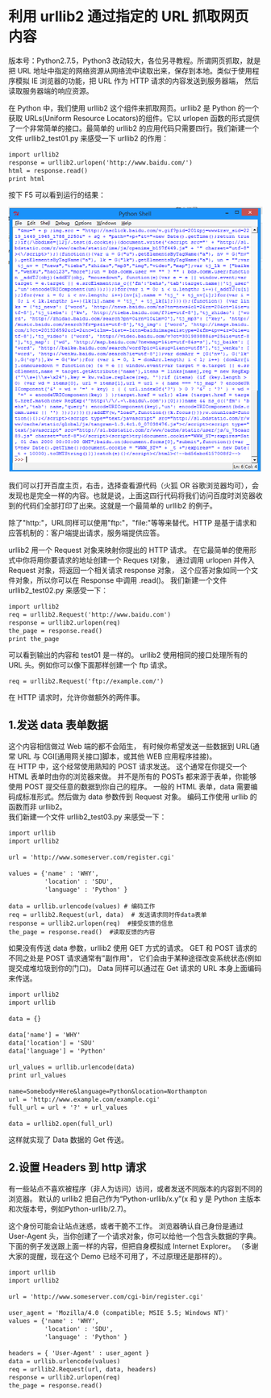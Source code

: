 # 利用 urllib2 通过指定的 URL 抓取网页内容

版本号：Python2.7.5，Python3 改动较大，各位另寻教程。所谓网页抓取，就是把 URL 地址中指定的网络资源从网络流中读取出来，保存到本地。类似于使用程序模拟 IE 浏览器的功能，把 URL 作为 HTTP 请求的内容发送到服务器端， 然后读取服务器端的响应资源。

在 Python 中，我们使用 urllib2 这个组件来抓取网页。urllib2 是 Python 的一个获取 URLs(Uniform Resource Locators)的组件。它以 urlopen 函数的形式提供了一个非常简单的接口。最简单的 urllib2 的应用代码只需要四行。我们新建一个文件 urllib2_test01.py 来感受一下 urllib2 的作用：

```
import urllib2  
response = urllib2.urlopen('http://www.baidu.com/')  
html = response.read()  
print html  
```

按下 F5 可以看到运行的结果：

![](images/1.png)

我们可以打开百度主页，右击，选择查看源代码（火狐 OR 谷歌浏览器均可），会发现也是完全一样的内容。也就是说，上面这四行代码将我们访问百度时浏览器收到的代码们全部打印了出来。这就是一个最简单的 urllib2 的例子。

除了"http:"，URL同样可以使用"ftp:"，"file:"等等来替代。HTTP 是基于请求和应答机制的：客户端提出请求，服务端提供应答。

urllib2 用一个 Request 对象来映射你提出的 HTTP 请求。
在它最简单的使用形式中你将用你要请求的地址创建一个 Reques t对象，
通过调用 urlopen 并传入 Request 对象，将返回一个相关请求 response 对象，
这个应答对象如同一个文件对象，所以你可以在 Response 中调用 .read()。
我们新建一个文件 urllib2_test02.py 来感受一下：


```
import urllib2    
req = urllib2.Request('http://www.baidu.com')    
response = urllib2.urlopen(req)    
the_page = response.read()    
print the_page  
```

可以看到输出的内容和 test01 是一样的。
urllib2 使用相同的接口处理所有的 URL 头。例如你可以像下面那样创建一个 ftp 请求。

```
req = urllib2.Request('ftp://example.com/')  
```

在 HTTP 请求时，允许你做额外的两件事。

## 1.发送 data 表单数据

这个内容相信做过 Web 端的都不会陌生，
有时候你希望发送一些数据到 URL(通常 URL 与 CGI[通用网关接口]脚本，或其他 WEB 应用程序挂接)。  
在 HTTP 中，这个经常使用熟知的 POST 请求发送。
这个通常在你提交一个 HTML 表单时由你的浏览器来做。
并不是所有的 POSTs 都来源于表单，你能够使用 POST 提交任意的数据到你自己的程序。
一般的 HTML 表单，data 需要编码成标准形式。然后做为 data 参数传到 Request 对象。
编码工作使用 urllib 的函数而非 urllib2。    
我们新建一个文件 urllib2_test03.py 来感受一下：

```
import urllib    
import urllib2    
  
url = 'http://www.someserver.com/register.cgi'    
    
values = {'name' : 'WHY',    
          'location' : 'SDU',    
          'language' : 'Python' }    
  
data = urllib.urlencode(values) # 编码工作  
req = urllib2.Request(url, data)  # 发送请求同时传data表单  
response = urllib2.urlopen(req)  #接受反馈的信息  
the_page = response.read()  #读取反馈的内容  
```

如果没有传送 data 参数，urllib2 使用 GET 方式的请求。
GET 和 POST 请求的不同之处是 POST 请求通常有"副作用"，
它们会由于某种途径改变系统状态(例如提交成堆垃圾到你的门口)。
Data 同样可以通过在 Get 请求的 URL 本身上面编码来传送。

```
import urllib2    
import urllib  
  
data = {}  
  
data['name'] = 'WHY'    
data['location'] = 'SDU'    
data['language'] = 'Python'  
  
url_values = urllib.urlencode(data)    
print url_values  
  
name=Somebody+Here&language=Python&location=Northampton    
url = 'http://www.example.com/example.cgi'    
full_url = url + '?' + url_values  
  
data = urllib2.open(full_url)    
```

这样就实现了 Data 数据的 Get 传送。

## 2.设置 Headers 到 http 请求

有一些站点不喜欢被程序（非人为访问）访问，或者发送不同版本的内容到不同的浏览器。
默认的 urllib2 把自己作为“Python-urllib/x.y”(x 和 y 是 Python 主版本和次版本号，例如Python-urllib/2.7)。

这个身份可能会让站点迷惑，或者干脆不工作。
浏览器确认自己身份是通过 User-Agent 头，当你创建了一个请求对象，你可以给他一个包含头数据的字典。  
下面的例子发送跟上面一样的内容，但把自身模拟成 Internet Explorer。
（多谢大家的提醒，现在这个 Demo 已经不可用了，不过原理还是那样的）。

```
import urllib    
import urllib2    
  
url = 'http://www.someserver.com/cgi-bin/register.cgi'  
  
user_agent = 'Mozilla/4.0 (compatible; MSIE 5.5; Windows NT)'    
values = {'name' : 'WHY',    
          'location' : 'SDU',    
          'language' : 'Python' }    
  
headers = { 'User-Agent' : user_agent }    
data = urllib.urlencode(values)    
req = urllib2.Request(url, data, headers)    
response = urllib2.urlopen(req)    
the_page = response.read()   
```
